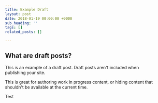 ```yaml
---
title: Example Draft
layout: post
date: 2018-01-19 00:00:00 +0000
sub_heading: ''
tags: []
related_posts: []

---
```

## What are draft posts?

This is an example of a draft post. Draft posts aren't included when publishing your site.

This is great for authoring work in progress content, or hiding content that shouldn't be available at the current time.

Test